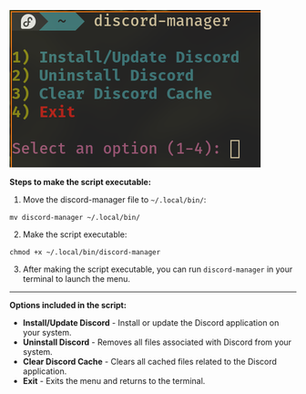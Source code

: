 ![screenshot](/screenshots/screenshot.png)

**Steps to make the script executable:**

1. Move the discord-manager file to ```~/.local/bin/```:
```console
mv discord-manager ~/.local/bin/
```

2. Make the script executable:
```console
chmod +x ~/.local/bin/discord-manager
```

3. After making the script executable, you can run ```discord-manager``` in your terminal to launch the menu.

---

**Options included in the script:**

- **Install/Update Discord** - Install or update the Discord application on your system.
- **Uninstall Discord** - Removes all files associated with Discord from your system.
- **Clear Discord Cache** - Clears all cached files related to the Discord application.
- **Exit** - Exits the menu and returns to the terminal.
